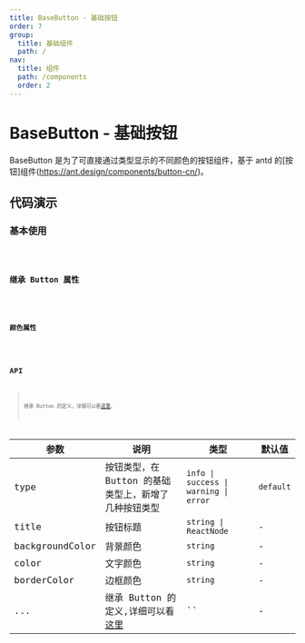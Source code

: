 ```yaml
---
title: BaseButton - 基础按钮
order: 7
group:
  title: 基础组件
  path: /
nav:
  title: 组件
  path: /components
  order: 2
---
```


# BaseButton - 基础按钮

BaseButton 是为了可直接通过类型显示的不同颜色的按钮组件，基于 antd 的[按钮]组件(https://ant.design/components/button-cn/)。

## 代码演示

### 基本使用

<code src="./demos/base.tsx" iframe="100px" title="基本使用" desc="基本使用" />

### 继承 Button 属性

<code src="./demos/props.tsx" iframe="100px" title="继承Button属性" desc="继承Button属性" />

### 颜色属性

<code src="./demos/color.tsx" iframe="300px" title="Button颜色属性" desc="Button颜色属性" />

## API

> 继承 Button 的定义，详细可以看[这里](https://ant.design/components/button-cn/#API)。

| 参数 | 说明 | 类型 | 默认值 |
| --- | --- | --- | --- |
| type | 按钮类型，在 Button 的基础类型上，新增了几种按钮类型 | `info \| success \| warning \| error ` | `default` |
| title | 按钮标题 | `string \| ReactNode` | - |
| backgroundColor | 背景颜色 | `string` | - |
| color | 文字颜色 | `string` | - |
| borderColor | 边框颜色 | `string` | - |
| ... | 继承 Button 的定义,详细可以看[这里](https://ant.design/components/button-cn/#API) | `` | - |
